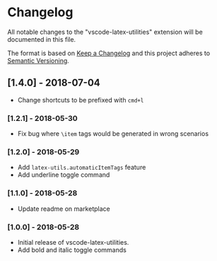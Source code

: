 # Changelog
All notable changes to the "vscode-latex-utilities" extension will be documented in this file.

The format is based on [Keep a Changelog](http://keepachangelog.com/en/1.0.0/)
and this project adheres to [Semantic Versioning](http://semver.org/spec/v2.0.0.html).

## [1.4.0] - 2018-07-04

- Change shortcuts to be prefixed with `cmd+l`

### [1.2.1] - 2018-05-30

- Fix bug where `\item` tags would be generated in wrong scenarios

### [1.2.0] - 2018-05-29

- Add `latex-utils.automaticItemTags` feature
- Add underline toggle command

### [1.1.0] - 2018-05-28

- Update readme on marketplace

### [1.0.0] - 2018-05-28

- Initial release of vscode-latex-utilities.
- Add bold and italic toggle commands